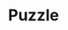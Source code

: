 ---
title: Puzzle
tags: ["puzzle", "game", "jigsaw", "challenge", "problem-solving", "piece", "solve"]
icon: puzzle
svg: '<svg xmlns="http://www.w3.org/2000/svg" width="24" height="24" fill="none" viewBox="0 0 24 24" stroke-width="1.5" stroke-linecap="round" stroke-linejoin="round" stroke="currentColor"><path d="M19.4 12c.56 0 .84 0 1.054-.109a1 1 0 0 0 .437-.437C21 11.24 21 10.96 21 10.4V8.2c0-.56 0-.84-.109-1.054a1 1 0 0 0-.437-.437C20.24 6.6 19.96 6.6 19.4 6.6h-1.55a.9.9 0 0 1-.9-.9 2.7 2.7 0 1 0-5.4 0 .9.9 0 0 1-.9.9H9.1c-.56 0-.84 0-1.054.109a1 1 0 0 0-.437.437C7.5 7.36 7.5 7.64 7.5 8.2v2.2c0 .56 0 .84-.109 1.054a1 1 0 0 1-.437.437C6.74 12 6.46 12 5.9 12h-.2a2.7 2.7 0 1 0 0 5.4h.2c.56 0 .84 0 1.054.109a1 1 0 0 1 .437.437c.109.214.109.494.109 1.054v.4c0 .56 0 .84.109 1.054a1 1 0 0 0 .437.437C8.26 21 8.54 21 9.1 21h10.3c.56 0 .84 0 1.054-.109a1 1 0 0 0 .437-.437C21 20.24 21 19.96 21 19.4V19c0-.56 0-.84-.109-1.054a1 1 0 0 0-.437-.437c-.214-.109-.494-.109-1.054-.109h-.2a2.7 2.7 0 1 1 0-5.4h.2Z"/></svg>'
---